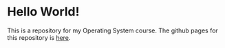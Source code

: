 # Hello World!

This is a repository for my Operating System course. The github pages for this repository is [here](https://mdkzm.github.io/os202).
